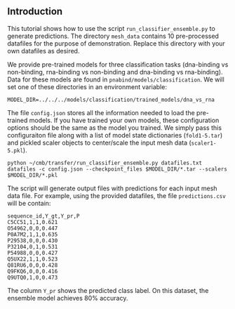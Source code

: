 ## Introduction
This tutorial shows how to use the script `run_classifier_ensemble.py` to generate predictions. The directory `mesh_data` contains 10 pre-processed datafiles for the purpose of demonstration. Replace this directory with your own datafiles as desired.

We provide pre-trained models for three classification tasks (dna-binding vs non-binding, rna-binding vs non-binding and dna-binding vs rna-binding). Data for these models are found in `pnabind/models/classification`. We will set one of these directories in an environment variable:

```
MODEL_DIR=../../../models/classification/trained_models/dna_vs_rna
```

The file `config.json` stores all the information needed to load the pre-trained models. If you have trained your own models, these configuration options should be the same as the model you trained. We simply pass this configuraiton file along with a list of model state dictionaries (`fold1-5.tar`) and pickled scaler objects to center/scale the input mesh data (`scaler1-5.pkl`). 

```
python ~/cmb/transfer/run_classifier_ensemble.py datafiles.txt datafiles -c config.json --checkpoint_files $MODEL_DIR/*.tar --scalers $MODEL_DIR/*.pkl
```

The script will generate output files with predictions for each input mesh data file. For example, using the provided datafiles, the file `predictions.csv` will be contain:

```
sequence_id,Y_gt,Y_pr,P
C5CC51,1,1,0.621
O54962,0,0,0.447
P0A7M2,1,1,0.635
P29538,0,0,0.430
P32104,0,1,0.531
P54988,0,0,0.427
Q5UX22,1,1,0.523
Q81RU6,0,0,0.428
Q9FKQ6,0,0,0.416
Q9UTQ0,1,0,0.473
```

The column `Y_pr` shows the predicted class label. On this dataset, the ensemble model achieves 80% accuracy. 

